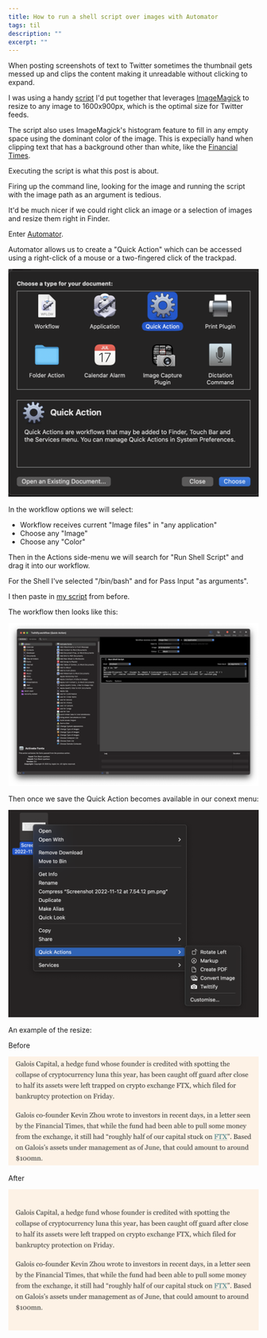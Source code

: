 ```yaml
---
title: How to run a shell script over images with Automator
tags: til
description: ""
excerpt: ""
---
```


When posting screenshots of text to Twitter sometimes the thumbnail gets messed up and clips
the content making it unreadable without clicking to expand.

I was using a handy [script](https://gist.github.com/ashleyconnor/ee6481430fc166e4fe8688e54b848c6b) I'd put together that leverages [ImageMagick](https://imagemagick.org/index.php) to resize to any image to 1600x900px, which is the optimal size for Twitter feeds.

The script also uses ImageMagick's histogram feature to fill in any empty space using the dominant color of the image. This is expecially hand when clipping text that has a background other than white, like the [Financial Times](https://www.ft.com/).

Executing the script is what this post is about.

Firing up the command line, looking for the image and running the script with the image path as an argument is tedious.

It'd be much nicer if we could right click an image or a selection of images and resize them right in Finder.

Enter [Automator](https://en.wikipedia.org/wiki/List_of_macOS_built-in_apps#Automator).

Automator allows us to create a "Quick Action" which can be accessed using a right-click of a mouse or a two-fingered click of the trackpad.

![Quick Action Automator Document Type](/assets/images/automator/quick_action.png)

In the workflow options we will select:

- Workflow receives current "Image files" in "any application"
- Choose any "Image"
- Choose any "Color"

Then in the Actions side-menu we will search for "Run Shell Script" and drag it into our workflow.

For the Shell I've selected "/bin/bash" and for Pass Input "as arguments".

I then paste in [my script](https://gist.github.com/ashleyconnor/ee6481430fc166e4fe8688e54b848c6b) from before.

The workflow then looks like this:

[![Finished Workflow](/assets/images/automator/workflow.png)](/assets/images/automator/workflow.png)

Then once we save the Quick Action becomes available in our conext menu:

![Context menu showing our new quick action](/assets/images/automator/context_menu.png)

An example of the resize:

Before

![Before our quick action has processed the image](/assets/images/automator/before.png)

After

![After our quick action has processed the image](/assets/images/automator/after.png)
